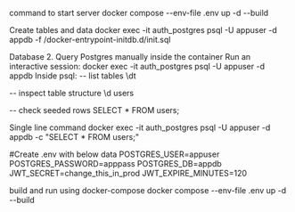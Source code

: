 command to start server
docker compose --env-file .env up -d --build

Create tables and data 
docker exec -it auth_postgres psql -U appuser -d appdb -f /docker-entrypoint-initdb.d/init.sql


Database 
2. Query Postgres manually inside the container
Run an interactive session:
docker exec -it auth_postgres psql -U appuser -d appdb
Inside psql:
-- list tables
\dt

-- inspect table structure
\d users

-- check seeded rows
SELECT * FROM users;


Single line command 
docker exec -it auth_postgres psql -U appuser -d appdb -c "SELECT * FROM users;"


#Create .env with below data
POSTGRES_USER=appuser
POSTGRES_PASSWORD=apppass
POSTGRES_DB=appdb
JWT_SECRET=change_this_in_prod
JWT_EXPIRE_MINUTES=120



build and run using docker-compose 
 docker compose --env-file .env up -d --build  
